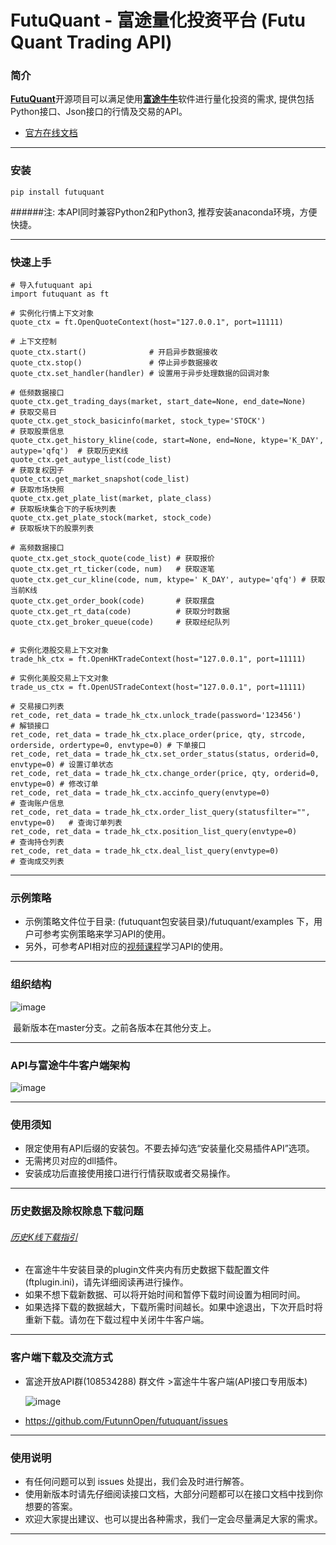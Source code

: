 # FutuQuant - 富途量化投资平台 (Futu Quant Trading API)

### 简介

[​**FutuQuant**](https://futunnopen.github.io/futuquant/)开源项目可以满足使用[**富途牛牛**](http://www.futunn.com/)软件进行量化投资的需求, 提供包括Python接口、Json接口的行情及交易的API。 

- [官方在线文档](https://futunnopen.github.io/futuquant/)

-------------------

### 安装
```
pip install futuquant
```

######注: 本API同时兼容Python2和Python3, 推荐安装anaconda环境，方便快捷。

---

### 快速上手
```
# 导入futuquant api
import futuquant as ft

# 实例化行情上下文对象
quote_ctx = ft.OpenQuoteContext(host="127.0.0.1", port=11111)

# 上下文控制
quote_ctx.start()              # 开启异步数据接收
quote_ctx.stop()               # 停止异步数据接收
quote_ctx.set_handler(handler) # 设置用于异步处理数据的回调对象

# 低频数据接口 
quote_ctx.get_trading_days(market, start_date=None, end_date=None)    # 获取交易日
quote_ctx.get_stock_basicinfo(market, stock_type='STOCK')             # 获取股票信息
quote_ctx.get_history_kline(code, start=None, end=None, ktype='K_DAY', autype='qfq')  # 获取历史K线
quote_ctx.get_autype_list(code_list)                                  # 获取复权因子
quote_ctx.get_market_snapshot(code_list)                              # 获取市场快照
quote_ctx.get_plate_list(market, plate_class)                         # 获取板块集合下的子板块列表
quote_ctx.get_plate_stock(market, stock_code)                         # 获取板块下的股票列表

# 高频数据接口
quote_ctx.get_stock_quote(code_list) # 获取报价
quote_ctx.get_rt_ticker(code, num)   # 获取逐笔
quote_ctx.get_cur_kline(code, num, ktype=' K_DAY', autype='qfq') # 获取当前K线
quote_ctx.get_order_book(code)       # 获取摆盘
quote_ctx.get_rt_data(code)          # 获取分时数据
quote_ctx.get_broker_queue(code)     # 获取经纪队列


# 实例化港股交易上下文对象
trade_hk_ctx = ft.OpenHKTradeContext(host="127.0.0.1", port=11111)

# 实例化美股交易上下文对象
trade_us_ctx = ft.OpenUSTradeContext(host="127.0.0.1", port=11111)

# 交易接口列表
ret_code, ret_data = trade_hk_ctx.unlock_trade(password='123456')                # 解锁接口
ret_code, ret_data = trade_hk_ctx.place_order(price, qty, strcode, orderside, ordertype=0, envtype=0) # 下单接口
ret_code, ret_data = trade_hk_ctx.set_order_status(status, orderid=0, envtype=0) # 设置订单状态
ret_code, ret_data = trade_hk_ctx.change_order(price, qty, orderid=0, envtype=0) # 修改订单
ret_code, ret_data = trade_hk_ctx.accinfo_query(envtype=0)                       # 查询账户信息
ret_code, ret_data = trade_hk_ctx.order_list_query(statusfilter="", envtype=0)   # 查询订单列表
ret_code, ret_data = trade_hk_ctx.position_list_query(envtype=0)                 # 查询持仓列表
ret_code, ret_data = trade_hk_ctx.deal_list_query(envtype=0)                     # 查询成交列表
```

---

### 示例策略

- 示例策略文件位于目录: (futuquant包安装目录)/futuquant/examples 下，用户可参考实例策略来学习API的使用。
- 另外，可参考API相对应的[视频课程](https://live.futunn.com/course/1056)学习API的使用。

---

### 组织结构

![image](https://github.com/FutunnOpen/futuquant/raw/master/docs/resources/Structure.png)

​	最新版本在master分支。之前各版本在其他分支上。

---

### API与富途牛牛客户端架构

![image](https://github.com/FutunnOpen/futuquant/raw/master/docs/resources/API.png)

***

### 使用须知

- 限定使用有API后缀的安装包。不要去掉勾选“安装量化交易插件API”选项。
- 无需拷贝对应的dll插件。
- 安装成功后直接使用接口进行行情获取或者交易操作。

---

### 历史数据及除权除息下载问题
###### [历史K线下载指引](https://github.com/FutunnOpen/futuquant/blob/master/docs/document/Hist_KLine_Download_Intro.md)

- 在富途牛牛安装目录的plugin文件夹内有历史数据下载配置文件(ftplugin.ini)，请先详细阅读再进行操作。
- 如果不想下载新数据、可以将开始时间和暂停下载时间设置为相同时间。
- 如果选择下载的数据越大，下载所需时间越长。如果中途退出，下次开启时将重新下载。请勿在下载过程中关闭牛牛客户端。

***

### 客户端下载及交流方式

* 富途开放API群(108534288)    群文件 >富途牛牛客户端(API接口专用版本)

  ![image](https://github.com/FutunnOpen/futuquant/raw/master/docs/resources/Download.png)

* <https://github.com/FutunnOpen/futuquant/issues>


***

### 使用说明

* 有任何问题可以到 issues  处提出，我们会及时进行解答。
* 使用新版本时请先仔细阅读接口文档，大部分问题都可以在接口文档中找到你想要的答案。
* 欢迎大家提出建议、也可以提出各种需求，我们一定会尽量满足大家的需求。

---
